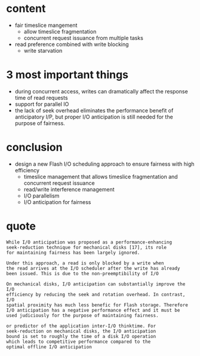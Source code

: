 # content

* fair timeslice mangement
    * allow timeslice fragmentation
    * concurrent request issuance from multiple tasks
* read preference combined with write blocking
    * write starvation

# 3 most important things

* during concurrent access, writes can dramatically affect the response time of
  read requests
* support for parallel IO
* the lack of seek overhead eliminates the performance benefit of anticipatory I/P,
  but proper I/O anticipation is still needed for the purpose of fairness.

# conclusion

* design a new Flash I/O scheduling approach to ensure fairness with high efficiency
    * timeslice management that allows timeslice fragmentation and concurrent request issuance
    * read/write interference management
    * I/O parallelism
    * I/O anticipation for fairness

# quote

```
While I/O anticipation was proposed as a performance-enhancing
seek-reduction technique for mechanical disks [17], its role
for maintaining fairness has been largely ignored.
```

```
Under this approach, a read is only blocked by a write when
the read arrives at the I/O scheduler after the write has already
been issued. This is due to the non-preemptibility of I/O
```

```
On mechanical disks, I/O anticipation can substantially improve the I/O
efficiency by reducing the seek and rotation overhead. In contrast, I/O
spatial proximity has much less benefic for Flash storage. Therefore
I/O anticipation has a negative performance effect and it must be
used judiciously for the purpose of maintaining fairness.
```

```
or predictor of the application inter-I/O thinktime. For
seek-reduction on mechanical disks, the I/O anticipation
bound is set to roughly the time of a disk I/O operation
which leads to competitive performance compared to the
optimal offline I/O anticipation
```

